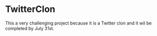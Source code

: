 # TwitterClon
This a very challenging project because it is a Twitter clon and it wil be completed by July 31st.
